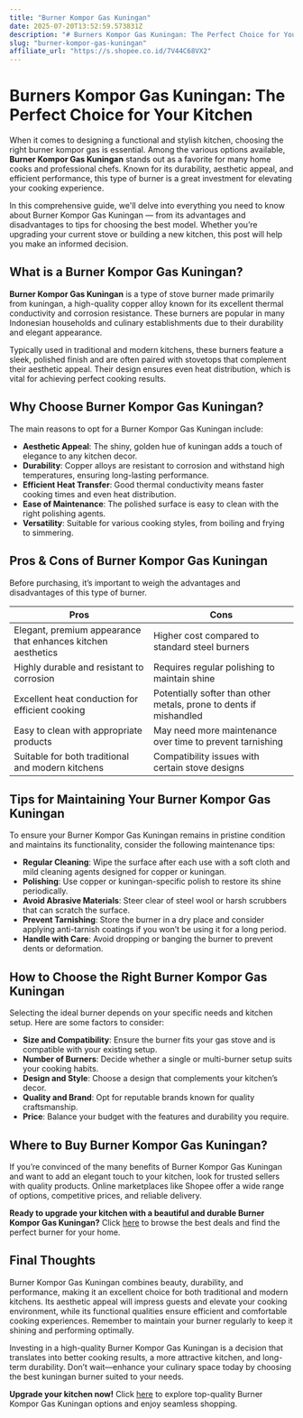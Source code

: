 ```yaml
---
title: "Burner Kompor Gas Kuningan"
date: 2025-07-20T13:52:59.573831Z
description: "# Burners Kompor Gas Kuningan: The Perfect Choice for Your Kitchen..."
slug: "burner-kompor-gas-kuningan"
affiliate_url: "https://s.shopee.co.id/7V44C68VX2"
---
```

# Burners Kompor Gas Kuningan: The Perfect Choice for Your Kitchen

When it comes to designing a functional and stylish kitchen, choosing the right burner kompor gas is essential. Among the various options available, **Burner Kompor Gas Kuningan** stands out as a favorite for many home cooks and professional chefs. Known for its durability, aesthetic appeal, and efficient performance, this type of burner is a great investment for elevating your cooking experience.

In this comprehensive guide, we'll delve into everything you need to know about Burner Kompor Gas Kuningan — from its advantages and disadvantages to tips for choosing the best model. Whether you’re upgrading your current stove or building a new kitchen, this post will help you make an informed decision.

## What is a Burner Kompor Gas Kuningan?

**Burner Kompor Gas Kuningan** is a type of stove burner made primarily from kuningan, a high-quality copper alloy known for its excellent thermal conductivity and corrosion resistance. These burners are popular in many Indonesian households and culinary establishments due to their durability and elegant appearance.

Typically used in traditional and modern kitchens, these burners feature a sleek, polished finish and are often paired with stovetops that complement their aesthetic appeal. Their design ensures even heat distribution, which is vital for achieving perfect cooking results.

## Why Choose Burner Kompor Gas Kuningan?

The main reasons to opt for a Burner Kompor Gas Kuningan include:

- **Aesthetic Appeal**: The shiny, golden hue of kuningan adds a touch of elegance to any kitchen decor.
- **Durability**: Copper alloys are resistant to corrosion and withstand high temperatures, ensuring long-lasting performance.
- **Efficient Heat Transfer**: Good thermal conductivity means faster cooking times and even heat distribution.
- **Ease of Maintenance**: The polished surface is easy to clean with the right polishing agents.
- **Versatility**: Suitable for various cooking styles, from boiling and frying to simmering.

## Pros & Cons of Burner Kompor Gas Kuningan

Before purchasing, it’s important to weigh the advantages and disadvantages of this type of burner.

| **Pros** | **Cons** |
|---|---|
| Elegant, premium appearance that enhances kitchen aesthetics | Higher cost compared to standard steel burners |
| Highly durable and resistant to corrosion | Requires regular polishing to maintain shine |
| Excellent heat conduction for efficient cooking | Potentially softer than other metals, prone to dents if mishandled |
| Easy to clean with appropriate products | May need more maintenance over time to prevent tarnishing |
| Suitable for both traditional and modern kitchens | Compatibility issues with certain stove designs |

## Tips for Maintaining Your Burner Kompor Gas Kuningan

To ensure your Burner Kompor Gas Kuningan remains in pristine condition and maintains its functionality, consider the following maintenance tips:

- **Regular Cleaning**: Wipe the surface after each use with a soft cloth and mild cleaning agents designed for copper or kuningan.
- **Polishing**: Use copper or kuningan-specific polish to restore its shine periodically.
- **Avoid Abrasive Materials**: Steer clear of steel wool or harsh scrubbers that can scratch the surface.
- **Prevent Tarnishing**: Store the burner in a dry place and consider applying anti-tarnish coatings if you won’t be using it for a long period.
- **Handle with Care**: Avoid dropping or banging the burner to prevent dents or deformation.

## How to Choose the Right Burner Kompor Gas Kuningan

Selecting the ideal burner depends on your specific needs and kitchen setup. Here are some factors to consider:

- **Size and Compatibility**: Ensure the burner fits your gas stove and is compatible with your existing setup.
- **Number of Burners**: Decide whether a single or multi-burner setup suits your cooking habits.
- **Design and Style**: Choose a design that complements your kitchen’s decor.
- **Quality and Brand**: Opt for reputable brands known for quality craftsmanship.
- **Price**: Balance your budget with the features and durability you require.

## Where to Buy Burner Kompor Gas Kuningan?

If you’re convinced of the many benefits of Burner Kompor Gas Kuningan and want to add an elegant touch to your kitchen, look for trusted sellers with quality products. Online marketplaces like Shopee offer a wide range of options, competitive prices, and reliable delivery.

**Ready to upgrade your kitchen with a beautiful and durable Burner Kompor Gas Kuningan?** Click [here](https://s.shopee.co.id/7V44C68VX2) to browse the best deals and find the perfect burner for your home.

## Final Thoughts

Burner Kompor Gas Kuningan combines beauty, durability, and performance, making it an excellent choice for both traditional and modern kitchens. Its aesthetic appeal will impress guests and elevate your cooking environment, while its functional qualities ensure efficient and comfortable cooking experiences. Remember to maintain your burner regularly to keep it shining and performing optimally.

Investing in a high-quality Burner Kompor Gas Kuningan is a decision that translates into better cooking results, a more attractive kitchen, and long-term durability. Don’t wait—enhance your culinary space today by choosing the best kuningan burner suited to your needs.

**Upgrade your kitchen now!** Click [here](https://s.shopee.co.id/7V44C68VX2) to explore top-quality Burner Kompor Gas Kuningan options and enjoy seamless shopping.